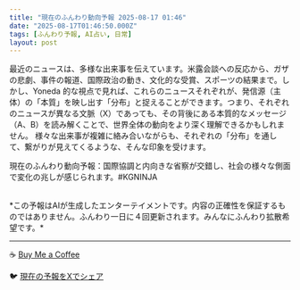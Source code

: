 ```yaml
---
title: "現在のふんわり動向予報 2025-08-17 01:46"
date: "2025-08-17T01:46:50.000Z"
tags: [ふんわり予報, AI占い, 日常]
layout: post
---
```


最近のニュースは、多様な出来事を伝えています。米露会談への反応から、ガザの悲劇、事件の報道、国際政治の動き、文化的な受賞、スポーツの結果まで。しかし、Yoneda 的な視点で見れば、これらのニュースそれぞれが、発信源（主体）の「本質」を映し出す「分布」と捉えることができます。つまり、それぞれのニュースが異なる文脈（X）であっても、その背後にある本質的なメッセージ（A、B）を読み解くことで、世界全体の動向をより深く理解できるかもしれません。  様々な出来事が複雑に絡み合いながらも、それぞれの「分布」を通して、繋がりが見えてくるような、そんな印象を受けます。


現在のふんわり動向予報：国際協調と内向きな省察が交錯し、社会の様々な側面で変化の兆しが感じられます。#KGNINJA

<br>
*この予報はAIが生成したエンターテイメントです。内容の正確性を保証するものではありません。ふんわり一日に４回更新されます。みんなにふんわり拡散希望です。*

---
☕️ [Buy Me a Coffee](https://www.buymeacoffee.com/kgninja)

🐦 [現在の予報をXでシェア](https://twitter.com/intent/tweet?text=%E7%8F%BE%E5%9C%A8%E3%81%AE%E3%81%B5%E3%82%93%E3%82%8F%E3%82%8A%E4%BA%88%E5%A0%B1%3A%20%E3%80%8C%E6%9C%80%E8%BF%91%E3%81%AE%E3%83%8B%E3%83%A5%E3%83%BC%E3%82%B9%E3%81%AF%E3%80%81%E5%A4%9A%E6%A7%98%E3%81%AA%E5%87%BA%E6%9D%A5%E4%BA%8B%E3%82%92%E4%BC%9D%E3%81%88%E3%81%A6%E3%81%84%E3%81%BE%E3%81%99%E3%80%82%E3%80%8D%23KGNINJA%20%E7%B6%9A%E3%81%8D%E3%81%AF%E3%83%96%E3%83%AD%E3%82%B0%E3%81%A7%EF%BC%81%F0%9F%91%87&url=https%3A%2F%2Fkg-ninja.github.io%2FFunwariyoso%2F)
